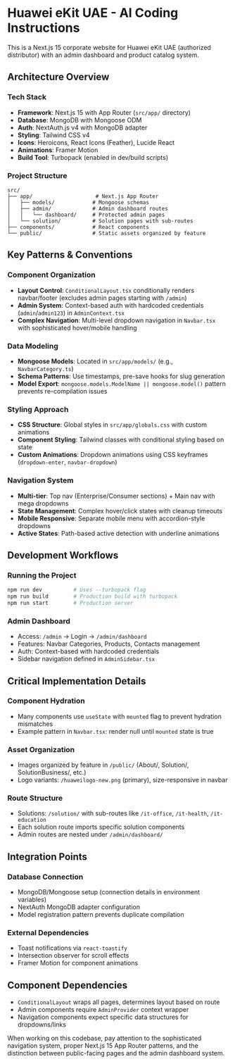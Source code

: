 # Huawei eKit UAE - AI Coding Instructions

This is a Next.js 15 corporate website for Huawei eKit UAE (authorized distributor) with an admin dashboard and product catalog system.

## Architecture Overview

### Tech Stack
- **Framework**: Next.js 15 with App Router (`src/app/` directory)
- **Database**: MongoDB with Mongoose ODM
- **Auth**: NextAuth.js v4 with MongoDB adapter
- **Styling**: Tailwind CSS v4
- **Icons**: Heroicons, React Icons (Feather), Lucide React
- **Animations**: Framer Motion
- **Build Tool**: Turbopack (enabled in dev/build scripts)

### Project Structure
```
src/
├── app/                    # Next.js App Router
│   ├── models/            # Mongoose schemas
│   ├── admin/             # Admin dashboard routes
│   │   └── dashboard/     # Protected admin pages
│   └── solution/          # Solution pages with sub-routes
├── components/            # React components
└── public/                # Static assets organized by feature
```

## Key Patterns & Conventions

### Component Organization
- **Layout Control**: `ConditionalLayout.tsx` conditionally renders navbar/footer (excludes admin pages starting with `/admin`)
- **Admin System**: Context-based auth with hardcoded credentials (`admin`/`admin123`) in `AdminContext.tsx`
- **Complex Navigation**: Multi-level dropdown navigation in `Navbar.tsx` with sophisticated hover/mobile handling

### Data Modeling
- **Mongoose Models**: Located in `src/app/models/` (e.g., `NavbarCategory.ts`)
- **Schema Patterns**: Use timestamps, pre-save hooks for slug generation
- **Model Export**: `mongoose.models.ModelName || mongoose.model()` pattern prevents re-compilation issues

### Styling Approach
- **CSS Structure**: Global styles in `src/app/globals.css` with custom animations
- **Component Styling**: Tailwind classes with conditional styling based on state
- **Custom Animations**: Dropdown animations using CSS keyframes (`dropdown-enter`, `navbar-dropdown`)

### Navigation System
- **Multi-tier**: Top nav (Enterprise/Consumer sections) + Main nav with mega dropdowns
- **State Management**: Complex hover/click states with cleanup timeouts
- **Mobile Responsive**: Separate mobile menu with accordion-style dropdowns
- **Active States**: Path-based active detection with underline animations

## Development Workflows

### Running the Project
```bash
npm run dev          # Uses --turbopack flag
npm run build        # Production build with turbopack
npm run start        # Production server
```

### Admin Dashboard
- Access: `/admin` → Login → `/admin/dashboard`
- Features: Navbar Categories, Products, Contacts management
- Auth: Context-based with hardcoded credentials
- Sidebar navigation defined in `AdminSidebar.tsx`

## Critical Implementation Details

### Component Hydration
- Many components use `useState` with `mounted` flag to prevent hydration mismatches
- Example pattern in `Navbar.tsx`: render null until `mounted` state is true

### Asset Organization
- Images organized by feature in `/public/` (About/, Solution/, SolutionBusiness/, etc.)
- Logo variants: `/huaweilogo-new.png` (primary), size-responsive in navbar

### Route Structure
- Solutions: `/solution/` with sub-routes like `/it-office`, `/it-health`, `/it-education`
- Each solution route imports specific solution components
- Admin routes are nested under `/admin/dashboard/`

## Integration Points

### Database Connection
- MongoDB/Mongoose setup (connection details in environment variables)
- NextAuth MongoDB adapter configuration
- Model registration pattern prevents duplicate compilation

### External Dependencies
- Toast notifications via `react-toastify`
- Intersection observer for scroll effects
- Framer Motion for component animations

## Component Dependencies
- `ConditionalLayout` wraps all pages, determines layout based on route
- Admin components require `AdminProvider` context wrapper
- Navigation components expect specific data structures for dropdowns/links

When working on this codebase, pay attention to the sophisticated navigation system, proper Next.js 15 App Router patterns, and the distinction between public-facing pages and the admin dashboard system.
